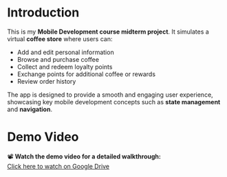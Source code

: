 # Introduction

This is my **Mobile Development course midterm project**. It simulates a virtual **coffee store** where users can:

- Add and edit personal information  
- Browse and purchase coffee  
- Collect and redeem loyalty points  
- Exchange points for additional coffee or rewards  
- Review order history  

The app is designed to provide a smooth and engaging user experience, showcasing key mobile development concepts such as **state management** and **navigation**.

# Demo Video

📽️ **Watch the demo video for a detailed walkthrough:**  
[Click here to watch on Google Drive](https://drive.google.com/file/d/1Le0vsbL8W3-zU06d3WllTy5n49WCsPED/view?usp=sharing)
